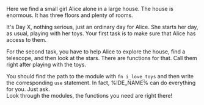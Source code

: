 

Here we find a small girl Alice alone in a large house. The house is enormous. It has three floors and plenty of rooms.

It's Day X, nothing serious, just an ordinary day for Alice. She starts her day, as usual, playing with her toys. Your first task is to make sure that Alice has access to them.

For the second task, you have to help Alice to explore the house, find a telescope, and then look at the stars. There are functions for that. Call them right after playing with the toys.

<div class="hint">
You should find the path to the module with <code>fn i_love_toys</code> and then write the corresponding <code>use</code> statement. In fact, %IDE_NAME% can do everything for you. Just ask.
</div>

<div class="hint">
Look through the modules, the functions you need are right there!
</div>